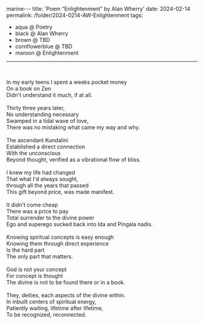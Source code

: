 marine---
title: 'Poem &#8220;Enlightenment&#8221; by Alan Wherry'
date: 2024-02-14
permalink: /folder/2024-0214-AW-Enlightenment
tags:
  - aqua @ Poetry
  - black @ Alan Wherry
  - brown @ TBD
  - cornflowerblue @ TBD
  - maroon @ Enlightenment
---

<br>

<p>
In my early teens I spent a weeks pocket money<br>
On a book on Zen<br>
Didn't understand it much, if at all.<br>
<br>
Thirty three years later,<br>
No understanding necessary<br>
Swamped in a tidal wave of love,<br>
There was no mistaking what came my way and why.<br>
<br>
The ascendant Kundalini<br>
Established a direct connection<br>
With the unconscious<br>
Beyond thought, verified as a vibrational flow of bliss.<br>
<br>
I knew my life had changed<br>
That what I'd always sought,<br>
through all the years that passed<br>
This gift beyond price, was made manifest.<br>
<br>
It didn't come cheap<br>
There was a price to pay<br>
Total surrender to the divine power<br>
Ego and superego sucked back into Ida and Pingala nadis.<br>
<br>
Knowing spiritual concepts is easy enough<br>
Knowing them through direct experience<br>
Is the hard part<br>
The only part that matters.<br>
<br>
God is not your concept<br>
For concept is thought<br>
The divine is not to be found there or in a book.<br>
<br>
They, deities, each aspects of the divine within.<br>
In inbuilt centers of spiritual energy,<br>
Patiently waiting, lifetime after lifetime,<br>
To be recognized, reconnected.<br>
</p>